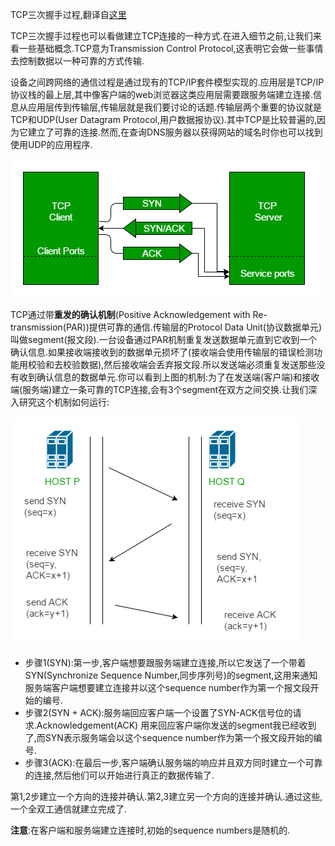 TCP三次握手过程,翻译自[这里](https://www.geeksforgeeks.org/tcp-3-way-handshake-process/)

TCP三次握手过程也可以看做建立TCP连接的一种方式.在进入细节之前,让我们来看一些基础概念.TCP意为Transmission Control Protocol,这表明它会做一些事情去控制数据以一种可靠的方式传输.

设备之间跨网络的通信过程是通过现有的TCP/IP套件模型实现的.应用层是TCP/IP协议栈的最上层,其中像客户端的web浏览器这类应用层需要跟服务端建立连接.信息从应用层传到传输层,传输层就是我们要讨论的话题.传输层两个重要的协议就是TCP和UDP(User Datagram Protocol,用户数据报协议).其中TCP是比较普遍的,因为它建立了可靠的连接.然而,在查询DNS服务器以获得网站的域名时你也可以找到使用UDP的应用程序.

![img](../../images/network/tcp_3_way_hand_shake_process_1.png)

TCP通过带**重发的确认机制**(Positive Acknowledgement with Re-transmission(PAR))提供可靠的通信.传输层的Protocol Data Unit(协议数据单元)叫做segment(报文段).一台设备通过PAR机制重复发送数据单元直到它收到一个确认信息.如果接收端接收到的数据单元损坏了(接收端会使用传输层的错误检测功能用校验和去校验数据),然后接收端会丢弃报文段.所以发送端必须重复发送那些没有收到确认信息的数据单元.你可以看到上图的机制:为了在发送端(客户端)和接收端(服务端)建立一条可靠的TCP连接,会有3个segment在双方之间交换.让我们深入研究这个机制如何运行:

![img](../../images/network/tcp_3_way_hand_shake_process_2.png)

* 步骤1(SYN):第一步,客户端想要跟服务端建立连接,所以它发送了一个带着SYN(Synchronize Sequence Number,同步序列号)的segment,这用来通知服务端客户端想要建立连接并以这个sequence number作为第一个报文段开始的编号.
* 步骤2(SYN + ACK):服务端回应客户端一个设置了SYN-ACK信号位的请求.Acknowledgement(ACK) 用来回应客户端你发送的segment我已经收到了,而SYN表示服务端会以这个sequence number作为第一个报文段开始的编号.
* 步骤3(ACK):在最后一步,客户端确认服务端的响应并且双方同时建立一个可靠的连接,然后他们可以开始进行真正的数据传输了.

第1,2步建立一个方向的连接并确认.第2,3建立另一个方向的连接并确认.通过这些,一个全双工通信就建立完成了.

**注意**:在客户端和服务端建立连接时,初始的sequence numbers是随机的.